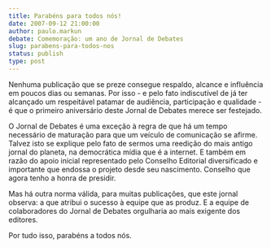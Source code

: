 ```yaml
---
title: Parabéns para todos nós!
date: 2007-09-12 21:00:00
author: paulo.markun
debate: Comemoração: um ano de Jornal de Debates
slug: parabens-para-todos-nos
status: publish 
type: post
---
```


Nenhuma publicação que se preze consegue respaldo, alcance e influência em poucos dias ou semanas. Por isso - e pelo fato indiscutível de já ter alcançado um respeitável patamar de audiência, participação e qualidade - é que o primeiro aniversário deste Jornal de Debates merece ser festejado.  
  
O Jornal de Debates é uma exceção à regra de que há um tempo necessário de maturação para que um veículo de comunicação se afirme. Talvez isto se explique pelo fato de sermos uma reedição do mais antigo jornal do planeta, na democrática mídia que é a internet. E também em razão do apoio inicial representado pelo Conselho Editorial diversificado e importante que endossa o projeto desde seu nascimento. Conselho que agora tenho a honra de presidir.  
  
Mas há outra norma válida, para muitas publicações, que este jornal observa: a que atribui o sucesso à equipe que as produz. E a equipe de colaboradores do Jornal de Debates orgulharia ao mais exigente dos editores.   
  
Por tudo isso, parabéns a todos nós.  


